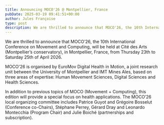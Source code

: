 ```yaml
---
title: Announcing MOCO'26 @ Montpellier, France
pubDate: 2025-03-19 09:41:51+00:00
author: Jules Françoise
type: post
description: We are thrilled to announce that MOCO'26, the 10th International Conference on Movement and Computing, will be held at Cité des Arts in Montpellier, France, in April 2026.
---
```


We are thrilled to announce that MOCO’26, the 10th International Conference on Movement and Computing, will be held at Cité des Arts (Montpellier’s conservatory), in Montpellier, France, from Thursday 23th to Saturday 25th of April 2026.

MOCO'26 is organised by EuroMov Digital Health in Motion, a joint research unit between the University of Montpellier and IMT Mines Ales, based on three areas of expertise: Human Movement Sciences, Digital Sciences and Health Sciences.

In addition to previous topics of MOCO (Movement + Computing), this edition will provide a special focus on health applications. The MOCO’26 local organizing committee includes Patrice Guyot and Grégoire Bosselut (Conference co-Chairs), Stéphane Perrey, Gérard Dray and Leonardo Montecchia (Program Chair) and Julie Boiché (partnerships and subscription).